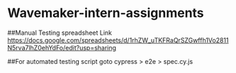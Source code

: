 # Wavemaker-intern-assignments

##Manual Testing spreadsheet Link https://docs.google.com/spreadsheets/d/1rhZW_uTKFRaQrSZGwffh1Vo2811N5rva7lhZ0ehYdFo/edit?usp=sharing

##For automated testing script goto
cypress > e2e > spec.cy.js
